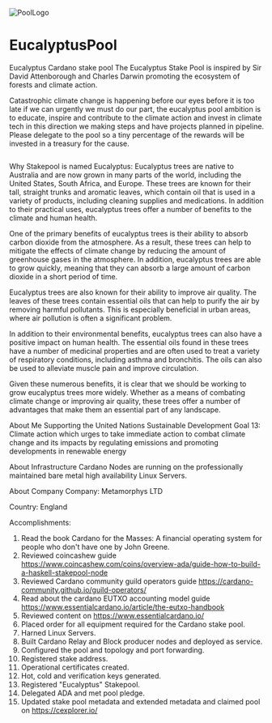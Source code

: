 ![PoolLogo](https://user-images.githubusercontent.com/115787614/210828258-4b177721-2950-4052-91dc-b93a25fb7843.png)

# EucalyptusPool
Eucalyptus Cardano stake pool
The Eucalyptus Stake Pool is inspired by Sir David Attenborough and Charles Darwin promoting the ecosystem of forests and climate action.

Catastrophic climate change is happening before our eyes before it is too late if we can urgently we must do our part, the eucalyptus pool ambition is to educate, inspire and contribute to the climate action and invest in climate tech in this direction we making steps and have projects planned in pipeline. Please delegate to the pool so a tiny percentage of the rewards will be invested in a treasury for the cause.

<a href="https://cexplorer.io/" target="_blank"><img width="" class="img-fluid" src="https://js.cexplorer.io/img/award/b07269e436bb93f8840a9c9fbc51bc.png" alt=""></a>

Why Stakepool is named Eucalyptus:
Eucalyptus trees are native to Australia and are now grown in many parts of the world, including the United States, South Africa, and Europe. These trees are known for their tall, straight trunks and aromatic leaves, which contain oil that is used in a variety of products, including cleaning supplies and medications. In addition to their practical uses, eucalyptus trees offer a number of benefits to the climate and human health.

One of the primary benefits of eucalyptus trees is their ability to absorb carbon dioxide from the atmosphere. As a result, these trees can help to mitigate the effects of climate change by reducing the amount of greenhouse gases in the atmosphere. In addition, eucalyptus trees are able to grow quickly, meaning that they can absorb a large amount of carbon dioxide in a short period of time.

Eucalyptus trees are also known for their ability to improve air quality. The leaves of these trees contain essential oils that can help to purify the air by removing harmful pollutants. This is especially beneficial in urban areas, where air pollution is often a significant problem.

In addition to their environmental benefits, eucalyptus trees can also have a positive impact on human health. The essential oils found in these trees have a number of medicinal properties and are often used to treat a variety of respiratory conditions, including asthma and bronchitis. The oils can also be used to alleviate muscle pain and improve circulation.

Given these numerous benefits, it is clear that we should be working to grow eucalyptus trees more widely. Whether as a means of combating climate change or improving air quality, these trees offer a number of advantages that make them an essential part of any landscape.

About Me
Supporting the United Nations Sustainable Development Goal 13: Climate action which urges to take immediate action to combat climate change and its impacts by regulating emissions and promoting developments in renewable energy

About Infrastructure
Cardano Nodes are running on the professionally maintained bare metal high availability Linux Servers.

About Company
Company: Metamorphys LTD

Country: England

Accomplishments:
1) Read the book Cardano for the Masses: A financial operating system for people who don't have one by John Greene.
2) Reviewed coincashew guide https://www.coincashew.com/coins/overview-ada/guide-how-to-build-a-haskell-stakepool-node
3) Reviewed Cardano community guild operators guide https://cardano-community.github.io/guild-operators/
4) Read about the cardano EUTXO accounting model guide https://www.essentialcardano.io/article/the-eutxo-handbook
5) Reviewed content on https://www.essentialcardano.io/
6) Placed order for all equipment required for the Cardano stake pool. 
7) Harned Linux Servers.
8) Built Cardano Relay and Block producer nodes and deployed as service.
9) Configured the pool and topology and port forwarding. 
10) Registered stake address. 
11) Operational certificates created.
12) Hot, cold and verification keys generated.
13) Registered "Eucalyptus" Stakepool.
14) Delegated ADA and met pool pledge.
15) Updated stake pool metadata and extended metadata and claimed pool on https://cexplorer.io/ 
